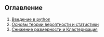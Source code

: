 ## Оглавление

1) [Введение в python](https://nbviewer.jupyter.org/github/andreitsev/Empirical-Statistics-EF-MSU-2019/blob/master/Введение%20в%20python.ipynb) 
2) [Основы теории вероятности и статистики](https://nbviewer.jupyter.org/github/andreitsev/Empirical-Statistics-EF-MSU-2019/blob/master/Основы%20теории%20вероятности%20и%20статистики.ipynb)
3) [Снижение размерности и Кластеризация](https://nbviewer.jupyter.org/github/andreitsev/Empirical-Statistics-EF-MSU-2019/blob/master/Снижение%20размерности%20и%20Кластеризация.ipynb)